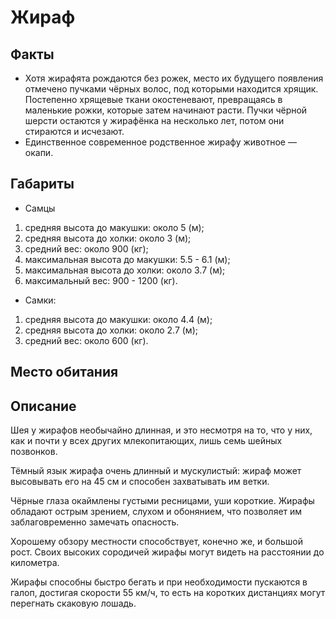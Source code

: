 # Жираф

## Факты

* Хотя жирафята рождаются без рожек, место их будущего появления отмечено пучками чёрных волос, под которыми находится хрящик. Постепенно хрящевые ткани окостеневают, превращаясь в маленькие рожки, которые затем начинают расти. Пучки чёрной шерсти остаются у жирафёнка на несколько лет, потом они стираются и исчезают.
* Единственное современное родственное жирафу животное — окапи.


## Габариты

* Самцы

1. средняя высота до макушки: около 5 (м);
2. средняя высота до холки: около 3 (м);
3. средний вес: около 900 (кг);
4. максимальная высота до макушки: 5.5 - 6.1 (м);
5. максимальная высота до холки: около 3.7 (м);
6. максимальный вес: 900 - 1200 (кг).

* Самки:

1. средняя высота до макушки: около 4.4 (м);
2. средняя высота до холки: около 2.7 (м);
3. средний вес: около 600 (кг).


## Место обитания

## Описание

Шея у жирафов необычайно длинная, и это несмотря на то, что у них, как и почти у всех других млекопитающих, лишь семь шейных позвонков.

Тёмный язык жирафа очень длинный и мускулистый: жираф может высовывать его на 45 см и способен захватывать им ветки.

Чёрные глаза окаймлены густыми ресницами, уши короткие. Жирафы обладают острым зрением, слухом и обонянием, что позволяет им заблаговременно замечать опасность.

Хорошему обзору местности способствует, конечно же, и большой рост. Своих высоких сородичей жирафы могут видеть на расстоянии до километра.

Жирафы способны быстро бегать и при необходимости пускаются в галоп, достигая скорости 55 км/ч, то есть на коротких дистанциях могут перегнать скаковую лошадь.